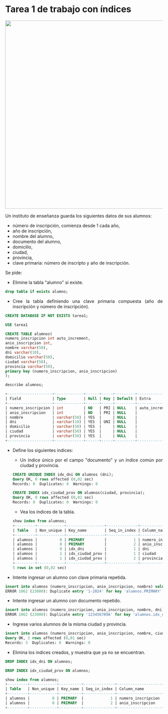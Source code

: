 <div align="justify">

# Tarea 1 de trabajo con índices

<div align="center">
<img src="https://hoplasoftware.com/wp-content/uploads/2021/07/1024px-MySQL.ff87215b43fd7292af172e2a5d9b844217262571.png" width=600/>
</div>

Un instituto de enseñanza guarda los siguientes datos de sus alumnos:
 - número de inscripción, comienza desde 1 cada año,
 - año de inscripción,
 - nombre del alumno,
 - documento del alumno,
 - domicilio,
 - ciudad,
 - provincia,
 - clave primaria: número de inscripto y año de inscripción.

Se pide: 
- Elimine la tabla "alumno" si existe. 

```sql
drop table if exists alumno;
```

- Cree la tabla definiendo una clave primaria compuesta (año de inscripción y número de 
inscripción).

```sql
CREATE DATABASE IF NOT EXISTS tarea1;

USE tarea1

CREATE TABLE alumnos(
numero_inscripcion int auto_increment,
anio_inscripcion int,
nombre varchar(50),
dni varchar(10),
domicilio varchar(50),
ciudad varchar(50),
provincia varchar(50),
primary key (numero_inscripcion, anio_inscripcion)
);

describe alumnos;

+--------------------+-------------+------+-----+---------+----------------+
| Field              | Type        | Null | Key | Default | Extra          |
+--------------------+-------------+------+-----+---------+----------------+
| numero_inscripcion | int         | NO   | PRI | NULL    | auto_increment |
| anio_inscripcion   | int         | NO   | PRI | NULL    |                |
| nombre             | varchar(50) | YES  |     | NULL    |                |
| dni                | varchar(10) | YES  | UNI | NULL    |                |
| domicilio          | varchar(50) | YES  |     | NULL    |                |
| ciudad             | varchar(50) | YES  |     | NULL    |                |
| provincia          | varchar(50) | YES  |     | NULL    |                |
+--------------------+-------------+------+-----+---------+----------------+
```

- Define los siguientes indices:
   - Un índice único por el campo "documento" y un índice común por ciudad y provincia.

  ```sql
  CREATE UNIQUE INDEX idx_dni ON alumnos (dni);
  Query OK, 0 rows affected (0,02 sec)
  Records: 0  Duplicates: 0  Warnings: 0

  CREATE INDEX idx_ciudad_prov ON alumnos(ciudad, provincia);
  Query OK, 0 rows affected (0,02 sec)
  Records: 0  Duplicates: 0  Warnings: 0
  ```
  
    - Vea los índices de la tabla.

  ```sql
  show index from alumnos;
  +---------+------------+-----------------+--------------+--------------------+-----------+-------------+----------+--------+------+------------+---------+---------------+---------+------------+
  | Table   | Non_unique | Key_name        | Seq_in_index | Column_name        | Collation | Cardinality | Sub_part | Packed | Null | Index_type | Comment | Index_comment | Visible | Expression |
  +---------+------------+-----------------+--------------+--------------------+-----------+-------------+----------+--------+------+------------+---------+---------------+---------+------------+
  | alumnos |          0 | PRIMARY         |            1 | numero_inscripcion | A         |           0 |     NULL |   NULL |      | BTREE      |         |               | YES     | NULL       |
  | alumnos |          0 | PRIMARY         |            2 | anio_inscripcion   | A         |           0 |     NULL |   NULL |      | BTREE      |         |               | YES     | NULL       |
  | alumnos |          0 | idx_dni         |            1 | dni                | A         |           0 |     NULL |   NULL | YES  | BTREE      |         |               | YES     | NULL       |
  | alumnos |          1 | idx_ciudad_prov |            1 | ciudad             | A         |           0 |     NULL |   NULL | YES  | BTREE      |         |               | YES     | NULL       |
  | alumnos |          1 | idx_ciudad_prov |            2 | provincia          | A         |           0 |     NULL |   NULL | YES  | BTREE      |         |               | YES     | NULL       |
  +---------+------------+-----------------+--------------+--------------------+-----------+-------------+----------+--------+------+------------+---------+---------------+---------+------------+
  5 rows in set (0,02 sec)
  ```

- Intente ingresar un alumno con clave primaria repetida.

```sql
insert into alumnos (numero_inscripcion, anio_inscripcion, nombre) values (1, 2024, "lili");
ERROR 1062 (23000): Duplicate entry '1-2024' for key 'alumnos.PRIMARY'
```

- Intente ingresar un alumno con documento repetido.

```sql
insert into alumnos (numero_inscripcion, anio_inscripcion, nombre, dni) values (2, 2024, "sara", "123456789A");
ERROR 1062 (23000): Duplicate entry '123456789A' for key 'alumnos.idx_doc'
```

- Ingrese varios alumnos de la misma ciudad y provincia.

```sql
insert into alumnos (numero_inscripcion, anio_inscripcion, nombre, ciudad, provincia) values (3, 2022, "jaime", "santa cruz", "santa cruz"), (4, 2023, "lira", "santa cruz", "santa cruz"), (5, 2023, "lucia",  "santa cruz", "santa cruz");
Query OK, 3 rows affected (0,01 sec)
Records: 3  Duplicates: 0  Warnings: 0
```

- Elimina los indices creados, y muestra que ya no se encuentran.

```sql
DROP INDEX idx_dni ON alumnos;

DROP INDEX idx_ciudad_prov ON alumnos;

show index from alumnos;
+---------+------------+----------+--------------+--------------------+-----------+-------------+----------+--------+------+------------+---------+---------------+---------+------------+
| Table   | Non_unique | Key_name | Seq_in_index | Column_name        | Collation | Cardinality | Sub_part | Packed | Null | Index_type | Comment | Index_comment | Visible | Expression |
+---------+------------+----------+--------------+--------------------+-----------+-------------+----------+--------+------+------------+---------+---------------+---------+------------+
| alumnos |          0 | PRIMARY  |            1 | numero_inscripcion | A         |           0 |     NULL |   NULL |      | BTREE      |         |               | YES     | NULL       |
| alumnos |          0 | PRIMARY  |            2 | anio_inscripcion   | A         |           0 |     NULL |   NULL |      | BTREE      |         |               | YES     | NULL       |
+---------+------------+----------+--------------+--------------------+-----------+-------------+----------+--------+------+------------+---------+---------------+---------+------------+
```

</div>
